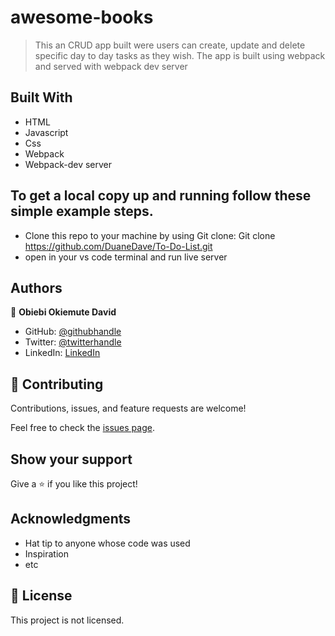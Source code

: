 # awesome-books

> This an CRUD app built were users can create, update and delete specific day to day tasks as they wish. The app is built using webpack and served with webpack dev server

## Built With

- HTML
- Javascript
- Css
- Webpack
- Webpack-dev server

## To get a local copy up and running follow these simple example steps.

- Clone this repo to your machine by using Git clone: Git clone https://github.com/DuaneDave/To-Do-List.git
- open in your vs code terminal and run live server

## Authors

👤 **Obiebi Okiemute David**

- GitHub: [@githubhandle](https://github.com/DuaneDave)
- Twitter: [@twitterhandle](https://twitter.com/dave_duane)
- LinkedIn: [LinkedIn](https://www.linkedin.com/in/okiemute-david-obiebi-6b4a6a230/)

## 🤝 Contributing

Contributions, issues, and feature requests are welcome!

Feel free to check the [issues page](https://github.com/DuaneDave/To-Do-List/issues).

## Show your support

Give a ⭐️ if you like this project!

## Acknowledgments

- Hat tip to anyone whose code was used
- Inspiration
- etc

## 📝 License

This project is not licensed.
